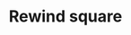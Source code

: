 ---
title: Rewind square
tags: ["rewind", "square", "backward", "reverse", "music", "audio", "go back"]
icon: rewind-square
svg: '<svg xmlns="http://www.w3.org/2000/svg" width="24" height="24" fill="none" viewBox="0 0 24 24" stroke-width="1.5" stroke-linecap="round" stroke-linejoin="round" stroke="currentColor"><path d="M8.008 11.21C7.336 11.756 7 12.03 7 12.5c0 .469.336.743 1.008 1.29.185.152.37.295.538.413.148.104.316.212.49.318.67.407 1.006.611 1.306.385.3-.225.328-.697.383-1.642.015-.267.025-.53.025-.764 0-.235-.01-.497-.025-.764-.055-.945-.082-1.417-.383-1.643-.3-.225-.635-.021-1.306.386a9.098 9.098 0 0 0-.49.318 9.643 9.643 0 0 0-.538.412Zm5.75 0c-.672.547-1.008.821-1.008 1.29 0 .469.336.743 1.008 1.29.185.152.37.295.538.413.149.104.316.212.49.318.67.407 1.006.611 1.306.385.3-.225.328-.697.383-1.642.015-.267.025-.53.025-.764 0-.235-.01-.497-.025-.764-.055-.945-.082-1.417-.383-1.643-.3-.225-.635-.021-1.306.386a9.093 9.093 0 0 0-.49.318 9.67 9.67 0 0 0-.538.412Z"/><path d="M3 12.5c0-4.243 0-6.364 1.318-7.682C5.636 3.5 7.758 3.5 12 3.5c4.243 0 6.364 0 7.682 1.318C21 6.136 21 8.258 21 12.5c0 4.243 0 6.364-1.318 7.682C18.364 21.5 16.242 21.5 12 21.5c-4.243 0-6.364 0-7.682-1.318C3 18.864 3 16.742 3 12.5Z"/></svg>'
---